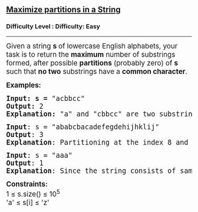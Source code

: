 <h2><a href="https://www.geeksforgeeks.org/problems/maximize-partitions-in-a-string/1?itm_source=geeksforgeeks&itm_medium=article&itm_campaign=practice_card">Maximize partitions in a String</a></h2><h3>Difficulty Level : Difficulty: Easy</h3><hr><div class="problems_problem_content__Xm_eO"><p><span style="font-size: 14pt;">Given a string <strong>s </strong>of lowercase English alphabets, your task is to return the <strong>maximum</strong> number of substrings formed, after possible <strong>partitions</strong> (probably zero) of <strong>s </strong>such that <strong>no two</strong> substrings have a <strong>common character</strong>.</span></p>
<p><span style="font-size: 14pt;"><strong>Examples:</strong></span></p>
<pre><span style="font-size: 18.6667px;"><strong>Input: s = </strong>"acbbcc"<strong><br></strong></span><span style="font-size: 18.6667px;"><strong>Output: </strong>2<strong><br></strong></span><span style="font-size: 18.6667px;"><strong>Explanation: </strong>"a" and "cbbcc" are two substrings that do not share any characters between them.</span></pre>
<pre><span style="font-size: 14pt;"><strong>Input</strong>: s = "ababcbacadefegdehijhklij"</span><br><span style="font-size: 14pt;"><strong>Output</strong>: 3</span><br><span style="font-size: 14pt;"><strong>Explanation</strong>: Partitioning at the index 8 and at 15 produces three substrings: “ababcbaca”, “defegde”, and “hijhklij” such that none of them have a common character. So, the maximum number of substrings formed is 3.</span></pre>
<pre><span style="font-size: 14pt;"><strong>Input</strong>: s = "aaa"</span><br><span style="font-size: 14pt;"><strong>Output</strong>: 1</span><br><span style="font-size: 14pt;"><strong>Explanation</strong>: Since the string consists of same characters, no further partition can be performed. Hence, the number of substring (here the whole string is considered as the substring) is 1.</span><span style="font-size: 14pt;"><br></span></pre>
<p><span style="font-size: 14pt;"><strong>Constraints:</strong> </span><br><span style="font-size: 14pt;">1 ≤ s.size() ≤ 10<sup>5</sup></span><br><span style="font-size: 14pt;">'a' ≤ s[i] ≤ 'z'&nbsp;</span></p></div>